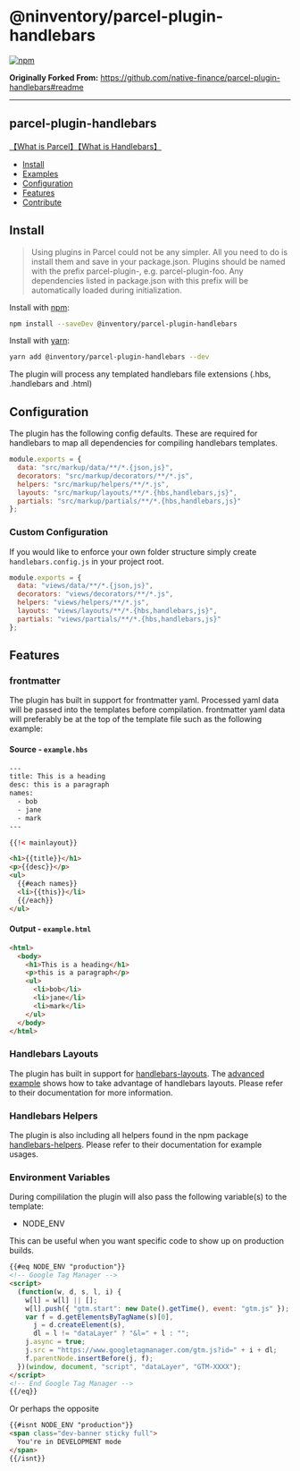 # @ninventory/parcel-plugin-handlebars

[![npm](https://img.shields.io/npm/v/@inventory/parcel-plugin-handlebars.svg)](https://www.npmjs.com/package/@inventory/parcel-plugin-handlebars)

**Originally Forked From:**
https://github.com/native-finance/parcel-plugin-handlebars#readme

---

## parcel-plugin-handlebars

[【What is Parcel】](https://parceljs.org/)[【What is Handlebars】](http://handlebarsjs.com/)

- [Install](#install)
- [Examples](#examples)
- [Configuration](#configuration)
- [Features](#features)
- [Contribute](#contribute)

## Install

> Using plugins in Parcel could not be any simpler. All you need to do is install them and save in your package.json. Plugins should be named with the prefix parcel-plugin-, e.g. parcel-plugin-foo. Any dependencies listed in package.json with this prefix will be automatically loaded during initialization.

Install with [npm](https://www.npmjs.com/):

```bash
npm install --saveDev @inventory/parcel-plugin-handlebars
```

Install with [yarn](https://yarnpkg.com):

```bash
yarn add @inventory/parcel-plugin-handlebars --dev
```

The plugin will process any templated handlebars file extensions (.hbs, .handlebars and .html)

## Configuration

The plugin has the following config defaults. These are required for handlebars to map all dependencies for compiling handlebars templates.

```js
module.exports = {
  data: "src/markup/data/**/*.{json,js}",
  decorators: "src/markup/decorators/**/*.js",
  helpers: "src/markup/helpers/**/*.js",
  layouts: "src/markup/layouts/**/*.{hbs,handlebars,js}",
  partials: "src/markup/partials/**/*.{hbs,handlebars,js}"
};
```

### Custom Configuration

If you would like to enforce your own folder structure simply create `handlebars.config.js` in your project root.

```js
module.exports = {
  data: "views/data/**/*.{json,js}",
  decorators: "views/decorators/**/*.js",
  helpers: "views/helpers/**/*.js",
  layouts: "views/layouts/**/*.{hbs,handlebars,js}",
  partials: "views/partials/**/*.{hbs,handlebars,js}"
};
```

## Features

### frontmatter

The plugin has built in support for frontmatter yaml. Processed yaml data will be passed into the templates before compilation. frontmatter yaml data will preferably be at the top of the template file such as the following example:

#### Source - `example.hbs`

```html
---
title: This is a heading
desc: this is a paragraph
names:
  - bob
  - jane
  - mark
---

{{!< mainlayout}}

<h1>{{title}}</h1>
<p>{{desc}}</p>
<ul>
  {{#each names}}
  <li>{{this}}</li>
  {{/each}}
</ul>
```

#### Output - `example.html`

```html
<html>
  <body>
    <h1>This is a heading</h1>
    <p>this is a paragraph</p>
    <ul>
      <li>bob</li>
      <li>jane</li>
      <li>mark</li>
    </ul>
  </body>
</html>
```

### Handlebars Layouts

The plugin has built in support for [handlebars-layouts](https://www.npmjs.com/package/handlebars-layouts). The [advanced example](https://github.com/TheBlackBolt/parcel-plugin-handlebars/tree/master/examples/advanced) shows how to take advantage of handlebars layouts.
Please refer to their documentation for more information.

### Handlebars Helpers

The plugin is also including all helpers found in the npm package [handlebars-helpers](https://www.npmjs.com/package/handlebars-helpers).
Please refer to their documentation for example usages.

### Environment Variables

During compililation the plugin will also pass the following variable(s) to the template:

- NODE_ENV

This can be useful when you want specific code to show up on production builds.

```html
{{#eq NODE_ENV "production"}}
<!-- Google Tag Manager -->
<script>
  (function(w, d, s, l, i) {
    w[l] = w[l] || [];
    w[l].push({ "gtm.start": new Date().getTime(), event: "gtm.js" });
    var f = d.getElementsByTagName(s)[0],
      j = d.createElement(s),
      dl = l != "dataLayer" ? "&l=" + l : "";
    j.async = true;
    j.src = "https://www.googletagmanager.com/gtm.js?id=" + i + dl;
    f.parentNode.insertBefore(j, f);
  })(window, document, "script", "dataLayer", "GTM-XXXX");
</script>
<!-- End Google Tag Manager -->
{{/eq}}
```

Or perhaps the opposite

```html
{{#isnt NODE_ENV "production"}}
<span class="dev-banner sticky full">
  You're in DEVELOPMENT mode
</span>
{{/isnt}}
```
